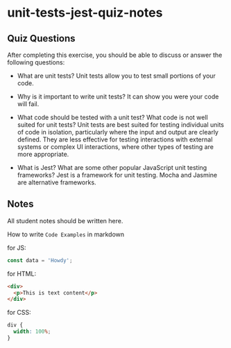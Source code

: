 # unit-tests-jest-quiz-notes

## Quiz Questions

After completing this exercise, you should be able to discuss or answer the following questions:

- What are unit tests?
  Unit tests allow you to test small portions of your code.

- Why is it important to write unit tests?
  It can show you were your code will fail.

- What code should be tested with a unit test? What code is not well suited for unit tests?
  Unit tests are best suited for testing individual units of code in isolation, particularly where the input and output are clearly defined. They are less effective for testing interactions with external systems or complex UI interactions, where other types of testing are more appropriate.

- What is Jest? What are some other popular JavaScript unit testing frameworks?
  Jest is a framework for unit testing. Mocha and Jasmine are alternative frameworks.

## Notes

All student notes should be written here.

How to write `Code Examples` in markdown

for JS:

```js
const data = 'Howdy';
```

for HTML:

```html
<div>
  <p>This is text content</p>
</div>
```

for CSS:

```css
div {
  width: 100%;
}
```
